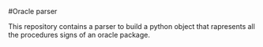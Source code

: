 #Oracle parser


This repository contains a parser to build a python object that rapresents all the procedures signs of an oracle package.


